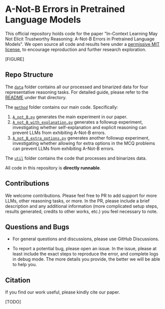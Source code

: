 # A-Not-B Errors in Pretrained Language Models

This official repository holds code for the paper "In-Context Learning May Not Elicit Trustworthy Reasoning: A-Not-B Errors in Pretrained Language Models". We open source all code and results here under a [permissive MIT license](LICENSE), to encourage reproduction and further research exploration.

[FIGURE]

## Repo Structure

The [`data`](data) folder contains all our processed and binarized data for four representative reasoning tasks. For detailed guide, please refer to the [README](data/README.md) under that directory.

The [`method`](method) folder contains our main code. Specifically:

1) [`A_not_B.py`](method/A_not_B.py) generates the main experiment in our paper.
2) [`A_not_B_with_explanation.py`](method/A_not_B_with_explanation.py) generates a followup experiment, investigating whether self-explanation and explicit reasoning can prevent LLMs from exhibiting A-Not-B errors.
3) [`A_not_B_extra_options.py`](method/A_not_B_extra_options.py) generates another followup experiment, investigating whether allowing for extra options in the MCQ problems can prevent LLMs from exhibiting A-Not-B errors.

The [`util`](util) folder contains the code that processes and binarizes data.

All code in this repository is **directly runnable**.

## Contributions

We welcome contributions. Please feel free to PR to add support for more LLMs, other reasoning tasks, or more. In the PR, please include a brief description and any additional information (more complicated setup steps, results generated, credits to other works, etc.) you feel necessary to note.

## Questions and Bugs

* For general questions and discussions, please use GitHub Discussions.

* To report a potential bug, please open an issue. In the issue, please at least include the exact steps to reproduce the error, and complete logs in debug mode. The more details you provide, the better we will be able to help you.

## Citation

If you find our work useful, please kindly cite our paper.

[TODO]
